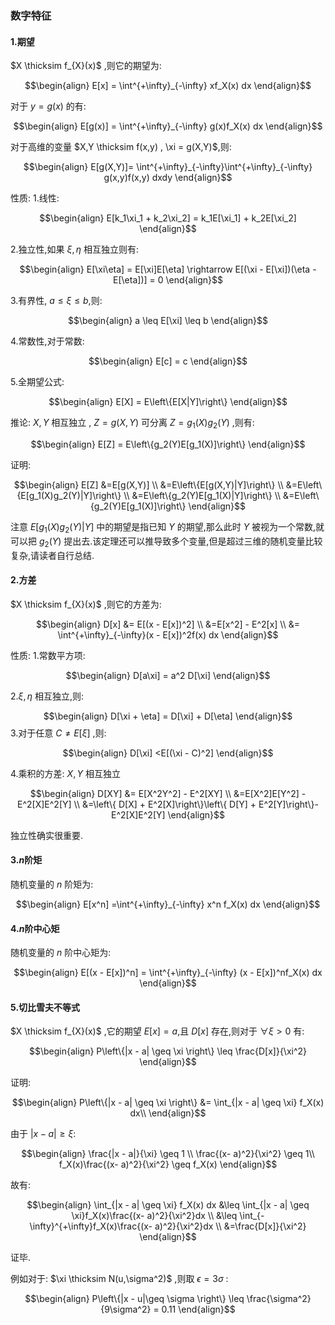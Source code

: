 ### 数字特征
#### 1.期望
$X \thicksim f_{X}(x)$ ,则它的期望为:

$$\begin{align}
    E[x] = \int^{+\infty}_{-\infty} xf_X(x) dx
\end{align}$$

对于 $y = g(x)$ 的有:

$$\begin{align}
    E[g(x)] = \int^{+\infty}_{-\infty} g(x)f_X(x) dx
\end{align}$$

对于高维的变量 $X,Y \thicksim f(x,y) , \xi = g(X,Y)$,则:

$$\begin{align}
    E[g(X,Y)]= \int^{+\infty}_{-\infty}\int^{+\infty}_{-\infty} g(x,y)f(x,y) dxdy
\end{align}$$

性质:
1.线性:

$$\begin{align}
    E[k_1\xi_1 + k_2\xi_2] = k_1E[\xi_1] + k_2E[\xi_2]
\end{align}$$

2.独立性,如果 $\xi,\eta$ 相互独立则有:

$$\begin{align}
    E[\xi\eta] = E[\xi]E[\eta] \rightarrow E[(\xi - E[\xi])(\eta - E[\eta])] = 0
\end{align}$$

3.有界性, $a \leq \xi \leq b$,则:

$$\begin{align}
    a \leq E[\xi] \leq b
\end{align}$$

4.常数性,对于常数:

$$\begin{align}
    E[c] = c
\end{align}$$

5.全期望公式:

$$\begin{align}
    E[X] = E\left\{E[X|Y]\right\}
\end{align}$$

推论: $X,Y$ 相互独立 , $Z = g(X,Y)$ 可分离 $Z = g_1(X)g_2(Y)$ ,则有:

$$\begin{align}
    E[Z] = E\left\{g_2(Y)E[g_1(X)]\right\}
\end{align}$$

证明:

$$\begin{align}
    E[Z] &=E[g(X,Y)] \\
    &=E\left\{E[g(X,Y)|Y]\right\} \\ 
    &=E\left\{E[g_1(X)g_2(Y)|Y]\right\} \\ 
    &=E\left\{g_2(Y)E[g_1(X)|Y]\right\} \\
    &=E\left\{g_2(Y)E[g_1(X)]\right\}
\end{align}$$

注意 $E[g_1(X)g_2(Y)|Y]$ 中的期望是指已知 $Y$ 的期望,那么此时 $Y$ 被视为一个常数,就可以把 $g_2(Y)$ 提出去.该定理还可以推导致多个变量,但是超过三维的随机变量比较复杂,请读者自行总结.

#### 2.方差
$X \thicksim f_{X}(x)$ ,则它的方差为:

$$\begin{align}
    D[x] &= E[(x - E[x])^2] \\
    &=E[x^2] - E^2[x] \\
    &= \int^{+\infty}_{-\infty}(x - E[x])^2f(x) dx
\end{align}$$

性质:
1.常数平方项:

$$\begin{align}
    D[a\xi] = a^2 D[\xi]
\end{align}$$

2.$\xi,\eta$ 相互独立,则:

$$\begin{align}
    D[\xi + \eta] = D[\xi] + D[\eta]
\end{align}$$
3.对于任意 $C \not ={E[\xi]}$ ,则:

$$\begin{align}
    D[\xi] <E[(\xi - C)^2]
\end{align}$$

4.乘积的方差:
$X,Y$ 相互独立

$$\begin{align}
    D[XY] &= E[X^2Y^2] - E^2[XY] \\
    &=E[X^2]E[Y^2] - E^2[X]E^2[Y] \\
    &=\left\{ D[X] + E^2[X]\right\}\left\{ D[Y] + E^2[Y]\right\}- E^2[X]E^2[Y]
\end{align}$$

独立性确实很重要.

#### 3.$n$阶矩
随机变量的 $n$ 阶矩为:

$$\begin{align}
    E[x^n] =\int^{+\infty}_{-\infty} x^n f_X(x) dx
\end{align}$$


#### 4.$n$阶中心矩
随机变量的 $n$ 阶中心矩为:

$$\begin{align}
    E[(x - E[x])^n] = \int^{+\infty}_{-\infty} (x - E[x])^nf_X(x) dx
\end{align}$$


#### 5.切比雪夫不等式
$X \thicksim f_{X}(x)$ ,它的期望 $E[x] = a$,且 $D[x]$ 存在,则对于 $\forall \xi >0$ 有:

$$\begin{align}
    P\left\{|x - a| \geq \xi \right\} \leq \frac{D[x]}{\xi^2}
\end{align}$$

证明:

$$\begin{align}
    P\left\{|x - a| \geq \xi \right\} &= \int_{|x - a| \geq \xi} f_X(x) dx\\
\end{align}$$


由于 $|x - a| \geq \xi$:

$$\begin{align}
    \frac{|x - a|}{\xi} \geq 1 \\
    \frac{(x- a)^2}{\xi^2} \geq 1\\
    f_X(x)\frac{(x- a)^2}{\xi^2} \geq f_X(x)
\end{align}$$

故有:

$$\begin{align}
    \int_{|x - a| \geq \xi} f_X(x) dx &\leq \int_{|x - a| \geq \xi}f_X(x)\frac{(x- a)^2}{\xi^2}dx \\
    &\leq \int_{-\infty}^{+\infty}f_X(x)\frac{(x- a)^2}{\xi^2}dx \\
    &=\frac{D[x]}{\xi^2}
\end{align}$$

证毕.

例如对于: $\xi \thicksim N(u,\sigma^2)$ ,则取 $\epsilon = 3 \sigma$ :

$$\begin{align}
    P\left\{|x - u|\geq \sigma \right\} \leq \frac{\sigma^2}{9\sigma^2} = 0.11
\end{align}$$


